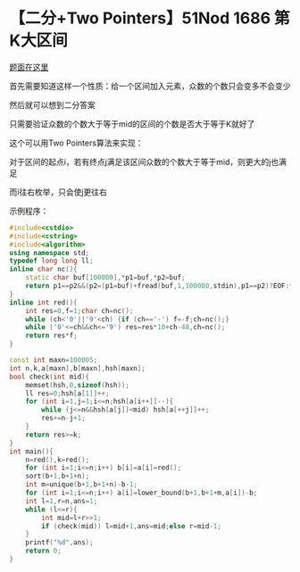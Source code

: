 # 【二分+Two Pointers】51Nod 1686 第K大区间

[题面在这里](http://www.51nod.com/onlineJudge/questionCode.html#!problemId=1686)



首先需要知道这样一个性质：给一个区间加入元素，众数的个数只会变多不会变少

然后就可以想到二分答案

只需要验证众数的个数大于等于mid的区间的个数是否大于等于K就好了

这个可以用$\text{Two Pointers}$算法来实现：

对于区间的起点i，若有终点j满足该区间众数的个数大于等于mid，则更大的j也满足

而i往右枚举，只会使j更往右



示例程序：

```C++
#include<cstdio>
#include<cstring>
#include<algorithm>
using namespace std;
typedef long long ll;
inline char nc(){
	static char buf[100000],*p1=buf,*p2=buf;
	return p1==p2&&(p2=(p1=buf)+fread(buf,1,100000,stdin),p1==p2)?EOF:*p1++;
}
inline int red(){
	int res=0,f=1;char ch=nc();
	while (ch<'0'||'9'<ch) {if (ch=='-') f=-f;ch=nc();}
	while ('0'<=ch&&ch<='9') res=res*10+ch-48,ch=nc();
	return res*f;
}

const int maxn=100005;
int n,k,a[maxn],b[maxn],hsh[maxn];
bool check(int mid){
	memset(hsh,0,sizeof(hsh));
	ll res=0;hsh[a[1]]++;
	for (int i=1,j=1;i<=n;hsh[a[i++]]--){
		while (j<=n&&hsh[a[j]]<mid) hsh[a[++j]]++;
		res+=n-j+1;
	}
	return res>=k;
}
int main(){
	n=red(),k=red();
	for (int i=1;i<=n;i++) b[i]=a[i]=red();
	sort(b+1,b+1+n);
	int m=unique(b+1,b+1+n)-b-1;
	for (int i=1;i<=n;i++) a[i]=lower_bound(b+1,b+1+m,a[i])-b;
	int l=1,r=n,ans=1;
	while (l<=r){
		int mid=l+r>>1;
		if (check(mid)) l=mid+1,ans=mid;else r=mid-1;
	}
	printf("%d",ans);
	return 0;
}
```

